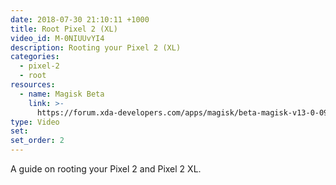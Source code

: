 ```yaml
---
date: 2018-07-30 21:10:11 +1000
title: Root Pixel 2 (XL)
video_id: M-0NIUUvYI4
description: Rooting your Pixel 2 (XL)
categories:
  - pixel-2
  - root
resources:
  - name: Magisk Beta
    link: >-
      https://forum.xda-developers.com/apps/magisk/beta-magisk-v13-0-0980cb6-t3618589
type: Video
set:
set_order: 2
---
```


A guide on rooting your Pixel 2 and Pixel 2 XL.